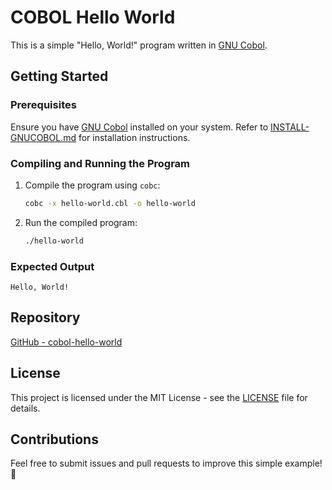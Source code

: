 # COBOL Hello World

This is a simple "Hello, World!" program written in [GNU Cobol](https://gnucobol.sourceforge.io/).

## Getting Started

### Prerequisites
Ensure you have [GNU Cobol](https://gnucobol.sourceforge.io/) installed on your system. Refer to [INSTALL-GNUCOBOL.md](INSTALL-GNUCOBOL.md) for installation instructions.

### Compiling and Running the Program

1. Compile the program using `cobc`:
   ```sh
   cobc -x hello-world.cbl -o hello-world
   ```

2. Run the compiled program:
   ```sh
   ./hello-world
   ```

### Expected Output
```
Hello, World!
```

## Repository
[GitHub - cobol-hello-world](https://github.com/luismr/cobol-hello-world)

## License
This project is licensed under the MIT License - see the [LICENSE](LICENSE.md) file for details.

## Contributions
Feel free to submit issues and pull requests to improve this simple example! 🚀

